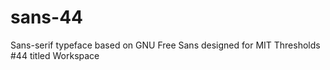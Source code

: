 # sans-44
Sans-serif typeface based on GNU Free Sans designed for MIT Thresholds #44 titled Workspace
